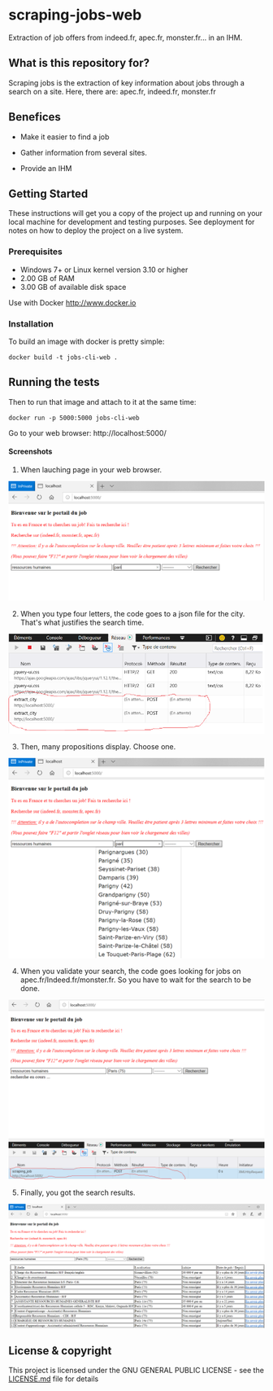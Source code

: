 # scraping-jobs-web

Extraction of job offers from indeed.fr, apec.fr, monster.fr... in an IHM.

## What is this repository for? 

Scraping jobs is the extraction of key information about jobs through a search on a site. Here, there are: apec.fr, indeed.fr, monster.fr

## Benefices 

* Make it easier to find a job

* Gather information from several sites.

* Provide an IHM

## Getting Started

These instructions will get you a copy of the project up and running on your local machine for development and testing purposes. See deployment for notes on how to deploy the project on a live system.

### Prerequisites

* Windows 7+ or Linux kernel version 3.10 or higher
* 2.00 GB of RAM
* 3.00 GB of available disk space

Use with Docker http://www.docker.io

### Installation

To build an image with docker is pretty simple:
```
docker build -t jobs-cli-web .
```

## Running the tests

Then to run that image and attach to it at the same time:
```
docker run -p 5000:5000 jobs-cli-web
```

Go to your web browser: http://localhost:5000/

#### Screenshots
1. When lauching page in your web browser. 

![Page index](static/images/01-search.png)

2. When you type four letters, the code goes to a json file for the city. That's what justifies the search time.

![Page index](static/images/02-search.png)

3. Then, many propositions display. Choose one.

![Page index](static/images/03-search.png)

4. When you validate your search, the code goes looking for jobs on apec.fr/Indeed.fr/monster.fr. So you have to wait for the search to be done.

![Page index](static/images/04-search.png)

5. Finally, you got the search results.

![Page index](static/images/05-search.png)

## License & copyright

This project is licensed under the GNU GENERAL PUBLIC LICENSE - see the [LICENSE.md](LICENSE.md) file for details
